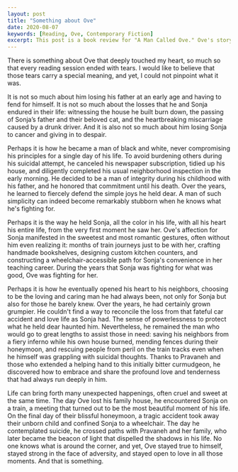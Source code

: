 ```yaml
---
layout: post
title: "Something about Ove"
date: 2020-08-07
keywords: [Reading, Ove, Contemporary Fiction]
excerpt: This post is a book review for "A Man Called Ove." Ove's story is one of unwavering integrity and enduring love, showcasing the profound strength in the face of adversity and the tenderness in our heart when finding connections and love.
---
```


There is something about Ove that deeply touched my heart, so much so that every reading session ended with tears. I would like to believe that those tears carry a special meaning, and yet, I could not pinpoint what it was.

It is not so much about him losing his father at an early age and having to fend for himself. It is not so much about the losses that he and Sonja endured in their life: witnessing the house he built burn down, the passing of Sonja’s father and their beloved cat, and the heartbreaking miscarriage caused by a drunk driver. And it is also not so much about him losing Sonja to cancer and giving in to despair.

Perhaps it is how he became a man of black and white, never compromising his principles for a single day of his life. To avoid burdening others during his suicidal attempt, he canceled his newspaper subscription, tidied up his house, and diligently completed his usual neighborhood inspection in the early morning. He decided to be a man of integrity during his childhood with his father, and he honored that commitment until his death. Over the years, he learned to fiercely defend the simple joys he held dear. A man of such simplicity can indeed become remarkably stubborn when he knows what he's fighting for.

Perhaps it is the way he held Sonja, all the color in his life, with all his heart his entire life, from the very first moment he saw her. Ove's affection for Sonja manifested in the sweetest and most romantic gestures, often without him even realizing it: months of train journeys just to be with her, crafting handmade bookshelves, designing custom kitchen counters, and constructing a wheelchair-accessible path for Sonja's convenience in her teaching career. During the years that Sonja was fighting for what was good, Ove was fighting for her.

Perhaps it is how he eventually opened his heart to his neighbors, choosing to be the loving and caring man he had always been, not only for Sonja but also for those he barely knew. Over the years, he had certainly grown grumpier. He couldn't find a way to reconcile the loss from that fateful car accident and love life as Sonja had. The sense of powerlessness to protect what he held dear haunted him. Nevertheless, he remained the man who would go to great lengths to assist those in need: saving his neighbors from a fiery inferno while his own house burned, mending fences during their honeymoon, and rescuing people from peril on the train tracks even when he himself was grappling with suicidal thoughts. Thanks to Pravaneh and those who extended a helping hand to this initially bitter curmudgeon, he discovered how to embrace and share the profound love and tenderness that had always run deeply in him.

Life can bring forth many unexpected happenings, often cruel and sweet at the same time. The day Ove lost his family house, he encountered Sonja on a train, a meeting that turned out to be the most beautiful moment of his life. On the final day of their blissful honeymoon, a tragic accident took away their unborn child and confined Sonja to a wheelchair. The day he contemplated suicide, he crossed paths with Pravaneh and her family, who later became the beacon of light that dispelled the shadows in his life. No one knows what is around the corner, and yet, Ove stayed true to himself, stayed strong in the face of adversity, and stayed open to love in all those moments. And that is something.
